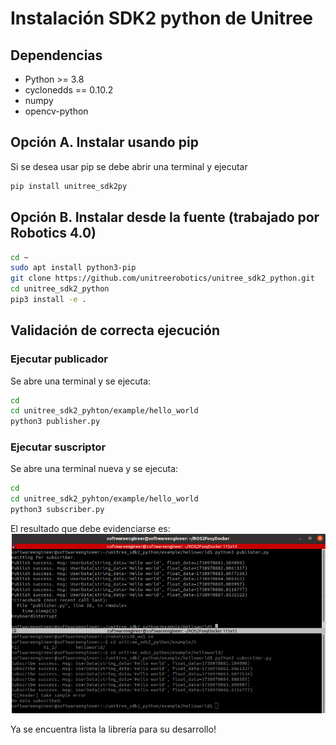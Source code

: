 # Instalación SDK2 python de Unitree

## Dependencias

- Python >= 3.8
- cyclonedds == 0.10.2
- numpy
- opencv-python

## Opción A. Instalar usando pip

Si se desea usar pip se debe abrir una terminal y ejecutar

```bash
pip install unitree_sdk2py
```

## Opción B. Instalar desde la fuente (trabajado por Robotics 4.0)

```bash
cd ~
sudo apt install python3-pip
git clone https://github.com/unitreerobotics/unitree_sdk2_python.git
cd unitree_sdk2_python
pip3 install -e .
```

## Validación de correcta ejecución

### Ejecutar publicador

Se abre una terminal y se ejecuta:

```bash
cd
cd unitree_sdk2_pyhton/example/hello_world
python3 publisher.py
```

### Ejecutar suscriptor

Se abre una terminal nueva y se ejecuta:

```bash
cd
cd unitree_sdk2_pyhton/example/hello_world
python3 subscriber.py
```

El resultado que debe evidenciarse es:
![1743698365157](images/Instalacion_unitree_sdk2_python/1743698365157.png)

Ya se encuentra lista la librería para su desarrollo!

